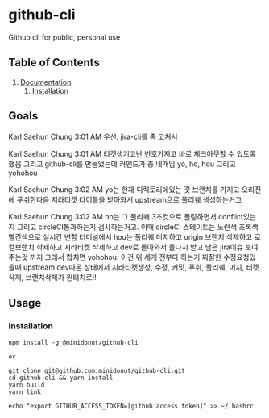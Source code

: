 # github-cli
Github cli for public, personal use

## Table of Contents

1.  [Documentation](#documentation)
    1.  [Installation](#installation)

## Goals
Karl Saehun Chung 3:01 AM
우선, jira-cli를 좀 고쳐서

Karl Saehun Chung 3:01 AM
티켓생기고난 번호가지고 바로 체크아웃할 수 있도록 했음
그리고 github-cli를 만들었는데 커맨드가 총 네개임
yo, ho, hou 그리고 yohohou

Karl Saehun Chung 3:02 AM
yo는 현재 디렉토리에있는 깃 브랜치를 가지고 오리진에 푸쉬한다음 지라티켓 타이틀을 받아와서 upstream으로 풀리퀘 생성하는거고

Karl Saehun Chung 3:02 AM
ho는 그 풀리퀘 3초컷으로 폴링하면서 conflict있는지 그리고 circleCI통과하는지 검사하는거고.
이때 circleCI 스테이트는 노란색 초록색 빨간색으로 실시간 변함 터미널에서
hou는 풀리퀘 머지하고 origin 브랜치 삭제하고 로컬브랜치 삭제하고 지라티켓 삭제하고 dev로 돌아와서 풀다시 받고 남은 jira이슈 보여주는것 까지
그래서 합치면 yohohou. 이건 위 세개 전부다 하는거
짜잘한 수정요청있을때 upstream dev따온 상태에서 지라티켓생성, 수정, 커밋, 푸쉬, 풀리퀘, 머지, 티켓삭제, 브랜치삭제가
원터치로!!


## Usage

### Installation

``` shell
npm install -g @minidonut/github-cli

or

git clone git@github.com:minidonut/github-cli.git
cd github-cli && yarn install
yarn build
yarn link

echo "export GITHUB_ACCESS_TOKEN=[github access token]" >> ~/.bashrc
```
